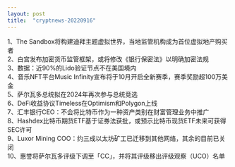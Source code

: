 ```yaml
---
layout: post
title:  "cryptnews-20220916"
---
```

1、The Sandbox将构建迪拜主题虚拟世界，当地监管机构成为首位虚拟地产购买者  
2、白宫发布加密货币监管框架，或将修改《银行保密法》以明确加密法规  
3、数据：近90%的Lido验证节点不在美国境内  
4、音乐NFT平台Music Infinity宣布将于10月开启全新赛季，赛季奖励超100万美金  
5、萨尔瓦多总统拟在2024年再次参与总统竞选  
6、DeFi收益协议Timeless在Optimism和Polygon上线  
7、汇丰银行CEO：不会将比特币作为一种资产类别在财富管理业务中推广  
8、Hashdex比特币期货ETF基于证券法获批，或预示比特币现货ETF未来可获得SEC许可  
9、Luxor Mining COO：约三成以太坊矿工已迁移到其他网络，其余的目前已关闭  
10、惠誉将萨尔瓦多评级下调至「CC」，并将其评级移出评级观察（UCO）名单  
